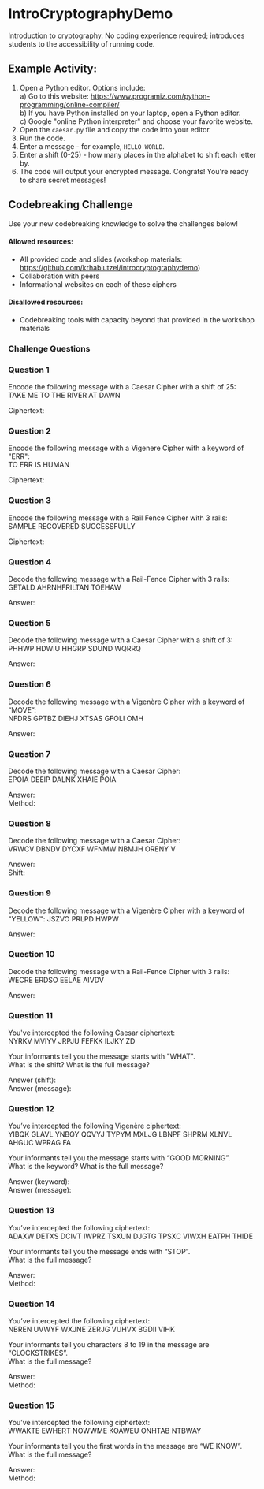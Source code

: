 # IntroCryptographyDemo
Introduction to cryptography. No coding experience required; introduces students to the accessibility of running code.

## Example Activity:

1. Open a Python editor. Options include:  
	a) Go to this website: https://www.programiz.com/python-programming/online-compiler/  
	b) If you have Python installed on your laptop, open a Python editor.  
	c) Google "online Python interpreter" and choose your favorite website.	 
2. Open the `caesar.py` file and copy the code into your editor.
3. Run the code.
4. Enter a message - for example, `HELLO WORLD`.
5. Enter a shift (0-25) - how many places in the alphabet to shift each letter by.
6. The code will output your encrypted message. Congrats! You're ready to share secret messages!

## Codebreaking Challenge
Use your new codebreaking knowledge to solve the challenges below!

#### Allowed resources:
- All provided code and slides (workshop materials: https://github.com/krhablutzel/introcryptographydemo)
- Collaboration with peers
- Informational websites on each of these ciphers
#### Disallowed resources:
- Codebreaking tools with capacity beyond that provided in the workshop materials

### Challenge Questions

### Question 1
Encode the following message with a Caesar Cipher with a shift of 25:  
TAKE ME TO THE RIVER AT DAWN

Ciphertext:

### Question 2
Encode the following message with a Vigenere Cipher with a keyword of "ERR":  
TO ERR IS HUMAN

Ciphertext:

### Question 3
Encode the following message with a Rail Fence Cipher with 3 rails:  
SAMPLE RECOVERED SUCCESSFULLY

Ciphertext:

### Question 4
Decode the following message with a Rail-Fence Cipher with 3 rails:  
GETALD AHRNHFRILTAN TOEHAW

Answer: 

### Question 5
Decode the following message with a Caesar Cipher with a shift of 3:  
PHHWP HDWIU HHGRP SDUND WQRRQ

Answer: 

### Question 6
Decode the following message with a Vigenère Cipher with a keyword of “MOVE”:  
NFDRS GPTBZ DIEHJ XTSAS GFOLI OMH

Answer: 

### Question 7
Decode the following message with a Caesar Cipher:  
EPOIA DEEIP DALNK XHAIE POIA

Answer:   
Method: 

### Question 8
Decode the following message with a Caesar Cipher:  
VRWCV DBNDV DYCXF WFNMW NBMJH ORENY V

Answer:    
Shift: 

### Question 9
Decode the following message with a Vigenère Cipher with a keyword of "YELLOW":
JSZVO PRLPD HWPW

Answer:  

### Question 10
Decode the following message with a Rail-Fence Cipher with 3 rails:   
WECRE ERDSO EELAE AIVDV

Answer: 

### Question 11
You've intercepted the following Caesar ciphertext:  
NYRKV MVIYV JRPJU FEFKK ILJKY ZD

Your informants tell you the message starts with "WHAT".  
What is the shift? What is the full message?

Answer (shift):  
Answer (message):

### Question 12
You’ve intercepted the following Vigenère ciphertext:  
YIBQK GLAVL YNBQY QQVYJ TYPYM MXLJG LBNPF SHPRM XLNVL AHGUC WPRAG FA

Your informants tell you the message starts with “GOOD MORNING”.  
What is the keyword? What is the full message?

Answer (keyword):   
Answer (message): 

### Question 13
You’ve intercepted the following ciphertext:   
ADAXW DETXS DCIVT IWPRZ TSXUN DJGTG TPSXC VIWXH EATPH THIDE

Your informants tell you the message ends with “STOP”.   
What is the full message?

Answer:    
Method: 

### Question 14
You’ve intercepted the following ciphertext:    
NBREN UVWYF WXJNE ZERJG VUHVX BGDII VIHK

Your informants tell you characters 8 to 19 in the message are “CLOCKSTRIKES”.   
What is the full message?

Answer:    
Method: 


### Question 15
You’ve intercepted the following ciphertext:     
WWAKTE EWHERT NOWWME KOAWEU ONHTAB NTBWAY   

Your informants tell you the first words in the message are “WE KNOW”.   
What is the full message?

Answer:     
Method: 

